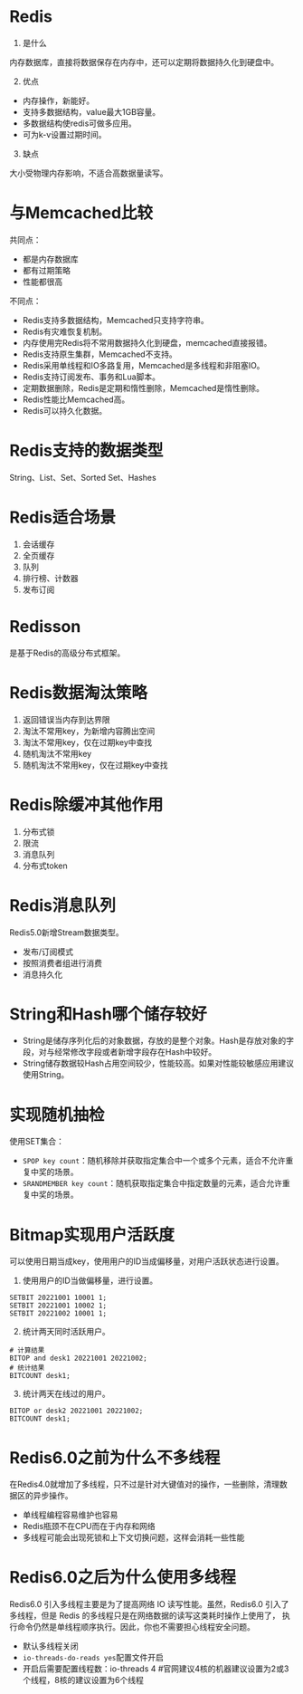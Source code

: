 # Redis
1. 是什么

内存数据库，直接将数据保存在内存中，还可以定期将数据持久化到硬盘中。

2. 优点

- 内存操作，新能好。
- 支持多数据结构，value最大1GB容量。
- 多数据结构使redis可做多应用。
- 可为k-v设置过期时间。

3. 缺点

大小受物理内存影响，不适合高数据量读写。

# 与Memcached比较

共同点：
- 都是内存数据库
- 都有过期策略
- 性能都很高

不同点：
- Redis支持多数据结构，Memcached只支持字符串。
- Redis有灾难恢复机制。
- 内存使用完Redis将不常用数据持久化到硬盘，memcached直接报错。
- Redis支持原生集群，Memcached不支持。
- Redis采用单线程和IO多路复用，Memcached是多线程和非阻塞IO。
- Redis支持订阅发布、事务和Lua脚本。
- 定期数据删除，Redis是定期和惰性删除，Memcached是惰性删除。
- Redis性能比Memcached高。
- Redis可以持久化数据。


# Redis支持的数据类型
String、List、Set、Sorted Set、Hashes

# Redis适合场景
1. 会话缓存
2. 全页缓存
3. 队列
4. 排行榜、计数器
5. 发布订阅

# Redisson
是基于Redis的高级分布式框架。

# Redis数据淘汰策略
1. 返回错误当内存到达界限
2. 淘汰不常用key，为新增内容腾出空间
3. 淘汰不常用key，仅在过期key中查找
4. 随机淘汰不常用key
5. 随机淘汰不常用key，仅在过期key中查找

# Redis除缓冲其他作用
1. 分布式锁
2. 限流
3. 消息队列
4. 分布式token

# Redis消息队列
Redis5.0新增Stream数据类型。
- 发布/订阅模式
- 按照消费者组进行消费
- 消息持久化

# String和Hash哪个储存较好
- String是储存序列化后的对象数据，存放的是整个对象。Hash是存放对象的字段，对与经常修改字段或者新增字段存在Hash中较好。
- String储存数据较Hash占用空间较少，性能较高。如果对性能较敏感应用建议使用String。

# 实现随机抽检
使用SET集合：
- `SPOP key count`：随机移除并获取指定集合中一个或多个元素，适合不允许重复中奖的场景。
- `SRANDMEMBER key count`：随机获取指定集合中指定数量的元素，适合允许重复中奖的场景。

# Bitmap实现用户活跃度
可以使用日期当成key，使用用户的ID当成偏移量，对用户活跃状态进行设置。

1. 使用用户的ID当做偏移量，进行设置。
```shell
SETBIT 20221001 10001 1;
SETBIT 20221001 10002 1;
SETBIT 20221002 10001 1;
```
2. 统计两天同时活跃用户。
```shell
# 计算结果
BITOP and desk1 20221001 20221002;
# 统计结果
BITCOUNT desk1;
```
3. 统计两天在线过的用户。
```shell
BITOP or desk2 20221001 20221002;
BITCOUNT desk1;
```

# Redis6.0之前为什么不多线程
在Redis4.0就增加了多线程，只不过是针对大键值对的操作，一些删除，清理数据区的异步操作。

- 单线程编程容易维护也容易
- Redis瓶颈不在CPU而在于内存和网络
- 多线程可能会出现死锁和上下文切换问题，这样会消耗一些性能

# Redis6.0之后为什么使用多线程
Redis6.0 引入多线程主要是为了提高网络 IO 读写性能。虽然，Redis6.0 引入了多线程，但是 Redis 的多线程只是在网络数据的读写这类耗时操作上使用了，
执行命令仍然是单线程顺序执行。因此，你也不需要担心线程安全问题。

- 默认多线程关闭
- `io-threads-do-reads yes`配置文件开启
- 开启后需要配置线程数：io-threads 4 #官网建议4核的机器建议设置为2或3个线程，8核的建议设置为6个线程






